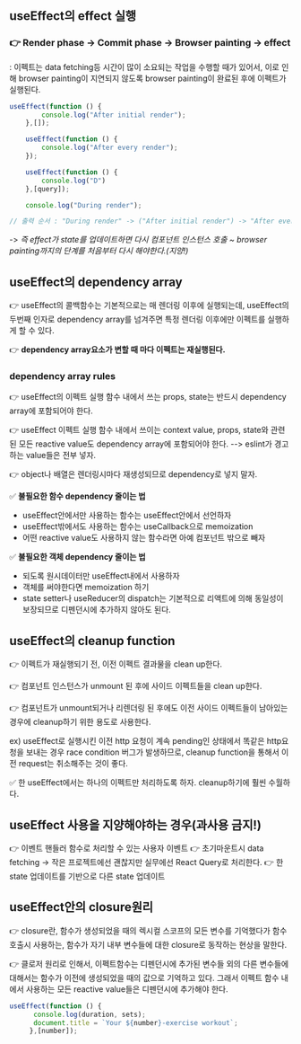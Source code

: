 ## useEffect의 effect 실행

### 👉 **Render phase -> Commit phase -> Browser painting -> effect**

: 이펙트는 data fetching등 시간이 많이 소요되는 작업을 수행할 때가 있어서, 이로 인해 browser painting이 지연되지 않도록 browser painting이 완료된 후에 이펙트가 실행된다.

```js
useEffect(function () {
        console.log("After initial render");
    },[]);

    useEffect(function () {
        console.log("After every render");
    });

    useEffect(function () {
        console.log("D")
    },[query]);

    console.log("During render");

// 출력 순서 : "During render" -> ("After initial render") -> "After every render" -> ("D")
```

-> *즉 effect가 state를 업데이트하면 다시 컴포넌트 인스턴스 호출 ~ browser painting까지의 단계를 처음부터 다시 해야한다.(지양!)*

## useEffect의 dependency array

👉 useEffect의 콜백함수는 기본적으로는 매 렌더링 이후에 실행되는데, useEffect의 두번째 인자로 dependency array를 넘겨주면 특정 렌더링 이후에만 이펙트를 실행하게 할 수 있다.

👉 **dependency array요소가 변할 때 마다 이펙트는 재실행된다.**

### dependency array rules

👉 useEffect의 이펙트 실행 함수 내에서 쓰는 props, state는 반드시 dependency array에 포함되어야 한다.

👉 useEffect 이펙트 실행 함수 내에서 쓰이는 context value, props, state와 관련된 모든 reactive value도 dependency array에 포함되어야 한다. --> eslint가 경고하는 value들은 전부 넣자.

👉 object나 배열은 렌더링시마다 재생성되므로 dependency로 넣지 말자.

✅ **불필요한 함수 dependency 줄이는 법**

- useEffect안에서만 사용하는 함수는 useEffect안에서 선언하자
- useEffect밖에서도 사용하는 함수는 useCallback으로 memoization
- 어떤 reactive value도 사용하지 않는 함수라면 아예 컴포넌트 밖으로 빼자

✅ **불필요한 객체 dependency 줄이는 법**

- 되도록 원시데이터만 useEffect내에서 사용하자
- 객체를 써야한다면 memoization 하기
- state setter나 useReducer의 dispatch는 기본적으로 리액트에 의해 동일성이 보장되므로 디펜던시에 추가하지 않아도 된다.

## useEffect의 cleanup function

👉 이펙트가 재실행되기 전, 이전 이펙트 결과물을 clean up한다.

👉 컴포넌트 인스턴스가 unmount 된 후에 사이드 이펙트들을 clean up한다.

👉 컴포넌트가 unmount되거나 리렌더링 된 후에도 이전 사이드 이펙트들이 남아있는 경우에 cleanup하기 위한 용도로 사용한다.

ex) useEffect로 실행시킨 이전 http 요청이 계속 pending인 상태에서 똑같은 http요청을 보내는 경우 race condition 버그가 발생하므로, cleanup function을 통해서 이전 request는 취소해주는 것이 좋다.

✅ 한 useEffect에서는 하나의 이펙트만 처리하도록 하자. cleanup하기에 훨씬 수월하다.

## useEffect 사용을 지양해야하는 경우(과사용 금지!)

👉 이벤트 핸들러 함수로 처리할 수 있는 사용자 이벤트
👉 초기마운트시 data fetching -> 작은 프로젝트에선 괜찮지만 실무에선 React Query로 처리한다.
👉 한 state 업데이트를 기반으로 다른 state 업데이트

## useEffect안의 closure원리

👉 closure란, 함수가 생성되었을 때의 렉시컬 스코프의 모든 변수를 기억했다가 함수 호출시 사용하는, 함수가 자기 내부
변수들에 대한 closure로 동작하는 현상을 말한다.

👉 클로저 원리로 인해서, 이펙트함수는 디펜던시에 추가된 변수들 외의 다른 변수들에 대해서는 함수가 이전에 생성되었을 때의 값으로 기억하고 있다. 그래서 이펙트 함수 내에서 사용하는 모든 reactive value들은 디펜던시에 추가해야 한다.

```js
useEffect(function () {
      console.log(duration, sets); 
      document.title = `Your ${number}-exercise workout`;  
     },[number]); 
```



